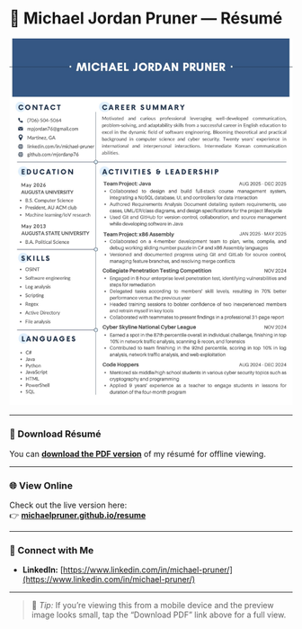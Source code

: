 # 💼 Michael Jordan Pruner — Résumé

![Résumé Preview](michael_jordan_pruner_resume_swe.jpg)

---

### 📄 Download Résumé
You can [**download the PDF version**](michael_jordan_pruner_resume_swe.pdf) of my résumé for offline viewing.

---

### 🌐 View Online
Check out the live version here:  
👉 [**michaelpruner.github.io/resume**](https://mjordanp76.github.io/resume/)

---

### 🔗 Connect with Me
- **LinkedIn:** [https://www.linkedin.com/in/michael-pruner/](https://www.linkedin.com/in/michael-pruner/)  

---

> 🧠 *Tip:* If you’re viewing this from a mobile device and the preview image looks small, tap the “Download PDF” link above for a full view.
